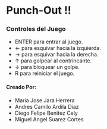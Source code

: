 # Punch-Out !!

### Controles del Juego
-  ENTER para entrar al juego.
- ← para esquivar hacia la izquierda.
- → para esquivar hacia la derecha.
- ↑ para golpear al contrincante.
- ↓ para bloquear un golpe.
- R para reiniciar el juego.

#### Creado Por:
- Maria Jose Jara Herrera 
- Andres Camilo Ardila Diaz
- Diego Felipe Benitez Cely
- Miguel Angel Suarez Cortes
